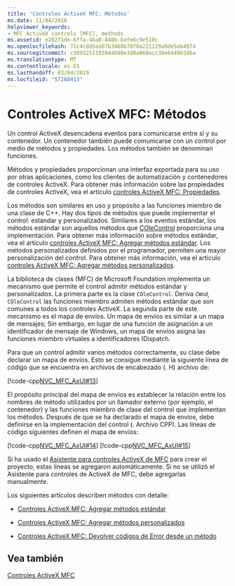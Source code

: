 ```yaml
---
title: 'Controles ActiveX MFC: Métodos'
ms.date: 11/04/2016
helpviewer_keywords:
- MFC ActiveX controls [MFC], methods
ms.assetid: e20271de-6ffa-4ba0-848b-bafe6c9e510c
ms.openlocfilehash: 71c4cdd5ea07b3468b7878a221129a0de5eb4974
ms.sourcegitcommit: c3093251193944840e3d0a068ecc30e6449624ba
ms.translationtype: MT
ms.contentlocale: es-ES
ms.lasthandoff: 03/04/2019
ms.locfileid: "57268413"
---
```

# <a name="mfc-activex-controls-methods"></a>Controles ActiveX MFC: Métodos

Un control ActiveX desencadena eventos para comunicarse entre sí y su contenedor. Un contenedor también puede comunicarse con un control por medio de métodos y propiedades. Los métodos también se denominan funciones.

Métodos y propiedades proporcionan una interfaz exportada para su uso por otras aplicaciones, como los clientes de automatización y contenedores de controles ActiveX. Para obtener más información sobre las propiedades de controles ActiveX, vea el artículo [controles ActiveX MFC: Propiedades](../mfc/mfc-activex-controls-properties.md).

Los métodos son similares en uso y propósito a las funciones miembro de una clase de C++. Hay dos tipos de métodos que puede implementar el control: estándar y personalizados. Similares a los eventos estándar, los métodos estándar son aquellos métodos que [COleControl](../mfc/reference/colecontrol-class.md) proporciona una implementación. Para obtener más información sobre métodos estándar, vea el artículo [controles ActiveX MFC: Agregar métodos estándar](../mfc/mfc-activex-controls-adding-stock-methods.md). Los métodos personalizados definidos por el programador, permiten una mayor personalización del control. Para obtener más información, vea el artículo [controles ActiveX MFC: Agregar métodos personalizados](../mfc/mfc-activex-controls-adding-custom-methods.md).

La biblioteca de clases (MFC) de Microsoft Foundation implementa un mecanismo que permite el control admitir métodos estándar y personalizados. La primera parte es la clase `COleControl`. Deriva `CWnd`, `COleControl` las funciones miembro admiten métodos estándar que son comunes a todos los controles ActiveX. La segunda parte de este mecanismo es el mapa de envíos. Un mapa de envíos es similar a un mapa de mensajes; Sin embargo, en lugar de una función de asignación a un identificador de mensaje de Windows, un mapa de envíos asigna las funciones miembro virtuales a identificadores IDispatch.

Para que un control admitir varios métodos correctamente, su clase debe declarar un mapa de envíos. Esto se consigue mediante la siguiente línea de código que se encuentra en archivos de encabezado (. H) archivo de:

[!code-cpp[NVC_MFC_AxUI#13](../mfc/codesnippet/cpp/mfc-activex-controls-methods_1.h)]

El propósito principal del mapa de envíos es establecer la relación entre los nombres de método utilizados por un llamador externo (por ejemplo, el contenedor) y las funciones miembro de clase del control que implementan los métodos. Después de que se ha declarado el mapa de envíos, debe definirse en la implementación del control (. Archivo CPP). Las líneas de código siguientes definen el mapa de envíos:

[!code-cpp[NVC_MFC_AxUI#14](../mfc/codesnippet/cpp/mfc-activex-controls-methods_2.cpp)]
[!code-cpp[NVC_MFC_AxUI#15](../mfc/codesnippet/cpp/mfc-activex-controls-methods_3.cpp)]

Si ha usado el [Asistente para controles ActiveX de MFC](../mfc/reference/mfc-activex-control-wizard.md) para crear el proyecto, estas líneas se agregaron automáticamente. Si no se utilizó el Asistente para controles de ActiveX de MFC, debe agregarlas manualmente.

Los siguientes artículos describen métodos con detalle:

- [Controles ActiveX MFC: Agregar métodos estándar](../mfc/mfc-activex-controls-adding-stock-methods.md)

- [Controles ActiveX MFC: Agregar métodos personalizados](../mfc/mfc-activex-controls-adding-custom-methods.md)

- [Controles ActiveX MFC: Devolver códigos de Error desde un método](../mfc/mfc-activex-controls-returning-error-codes-from-a-method.md)

## <a name="see-also"></a>Vea también

[Controles ActiveX MFC](../mfc/mfc-activex-controls.md)
